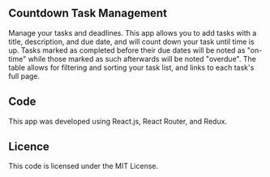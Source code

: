 ## Countdown Task Management

Manage your tasks and deadlines. This app allows you to add tasks with a title, description, and due date, and will count down your task until time is up. Tasks marked as completed before their due dates will be noted as "on-time" while those marked as such afterwards will be noted "overdue". The table allows for filtering and sorting your task list, and links to each task's full page.

## Code

This app was developed using React.js, React Router, and Redux.

## Licence

This code is licensed under the MIT License.